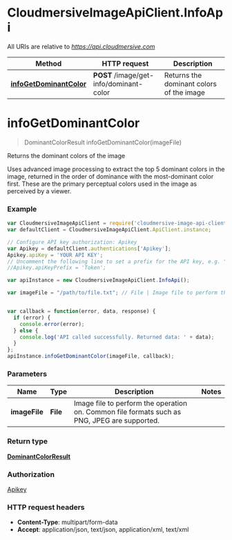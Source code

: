 # CloudmersiveImageApiClient.InfoApi

All URIs are relative to *https://api.cloudmersive.com*

Method | HTTP request | Description
------------- | ------------- | -------------
[**infoGetDominantColor**](InfoApi.md#infoGetDominantColor) | **POST** /image/get-info/dominant-color | Returns the dominant colors of the image


<a name="infoGetDominantColor"></a>
# **infoGetDominantColor**
> DominantColorResult infoGetDominantColor(imageFile)

Returns the dominant colors of the image

Uses advanced image processing to extract the top 5 dominant colors in the image, returned in the order of dominance with the most-dominant color first.  These are the primary perceptual colors used in the image as perceived by a viewer.

### Example
```javascript
var CloudmersiveImageApiClient = require('cloudmersive-image-api-client');
var defaultClient = CloudmersiveImageApiClient.ApiClient.instance;

// Configure API key authorization: Apikey
var Apikey = defaultClient.authentications['Apikey'];
Apikey.apiKey = 'YOUR API KEY';
// Uncomment the following line to set a prefix for the API key, e.g. "Token" (defaults to null)
//Apikey.apiKeyPrefix = 'Token';

var apiInstance = new CloudmersiveImageApiClient.InfoApi();

var imageFile = "/path/to/file.txt"; // File | Image file to perform the operation on.  Common file formats such as PNG, JPEG are supported.


var callback = function(error, data, response) {
  if (error) {
    console.error(error);
  } else {
    console.log('API called successfully. Returned data: ' + data);
  }
};
apiInstance.infoGetDominantColor(imageFile, callback);
```

### Parameters

Name | Type | Description  | Notes
------------- | ------------- | ------------- | -------------
 **imageFile** | **File**| Image file to perform the operation on.  Common file formats such as PNG, JPEG are supported. | 

### Return type

[**DominantColorResult**](DominantColorResult.md)

### Authorization

[Apikey](../README.md#Apikey)

### HTTP request headers

 - **Content-Type**: multipart/form-data
 - **Accept**: application/json, text/json, application/xml, text/xml


